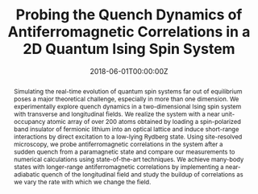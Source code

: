 ---
title: "Probing the Quench Dynamics of Antiferromagnetic Correlations in a 2D Quantum Ising Spin System"
authors:
- Elmer Guardado-Sanchez
- Peter T. Brown
- Debayan Mitra
- Trithep Devakul
- David A. Huse
- Peter Schau{\ss}
- Waseem S. Bakr
date: "2018-06-01T00:00:00Z"
doi: "10.1103/physrevx.8.021069"

# Schedule page publish date (NOT publication's date).
publishDate: "2017-01-01T00:00:00Z"

# Publication type.
# Legend: 0 = Uncategorized; 1 = Conference paper; 2 = Journal article;
# 3 = Preprint / Working Paper; 4 = Report; 5 = Book; 6 = Book section;
# 7 = Thesis; 8 = Patent
publication_types: ["2"]

# Publication name and optional abbreviated publication name.
publication: "*Physical Review X*, <b>8</b> 2 (2018)"
publication_short: ""

abstract: "Simulating the real-time evolution of quantum spin systems far out of equilibrium poses a major theoretical challenge, especially in more than one dimension. We experimentally explore quench dynamics in a two-dimensional Ising spin system with transverse and longitudinal fields. We realize the system with a near unit-occupancy atomic array of over 200 atoms obtained by loading a spin-polarized band insulator of fermionic lithium into an optical lattice and induce short-range interactions by direct excitation to a low-lying Rydberg state. Using site-resolved microscopy, we probe antiferromagnetic correlations in the system after a sudden quench from a paramagnetic state and compare our measurements to numerical calculations using state-of-the-art techniques. We achieve many-body states with longer-range antiferromagnetic correlations by implementing a near-adiabatic quench of the longitudinal field and study the buildup of correlations as we vary the rate with which we change the field."

# Summary. An optional shortened abstract.
summary:

tags:
- Source Themes
featured: false

# links:
# - name: ""
#   url: ""
url_preprint: 'https://arxiv.org/abs/1711.00887'
url_pdf: ''
url_code: ''
url_dataset: ''
url_poster: ''
url_project: ''
url_slides: ''
url_source: ''
url_video: ''

# Featured image
# To use, add an image named `featured.jpg/png` to your page's folder.
image:
  caption: 'Image credit: [**Unsplash**](https://unsplash.com/photos/jdD8gXaTZsc)'
  focal_point: ""
  preview_only: false

# Associated Projects (optional).
#   Associate this publication with one or more of your projects.
#   Simply enter your project's folder or file name without extension.
#   E.g. `internal-project` references `content/project/internal-project/index.md`.
#   Otherwise, set `projects: []`.
projects: []
---